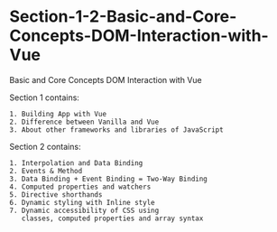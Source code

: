 # Section-1-2-Basic-and-Core-Concepts-DOM-Interaction-with-Vue
Basic and  Core Concepts DOM Interaction with Vue

Section 1 contains:

    1. Building App with Vue
    2. Difference between Vanilla and Vue 
    3. About other frameworks and libraries of JavaScript

Section 2 contains:

    1. Interpolation and Data Binding
    2. Events & Method
    3. Data Binding + Event Binding = Two-Way Binding
    4. Computed properties and watchers
    5. Directive shorthands
    6. Dynamic styling with Inline style
    7. Dynamic accessibility of CSS using 
       classes, computed properties and array syntax
